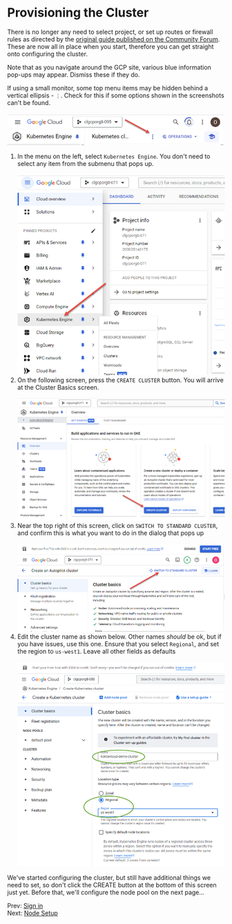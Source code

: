 # Provisioning the Cluster

There is no longer any need to select project, or set up routes or firewall rules as directed by the [original guide published on the Community Forum](https://kodekloud.com/community/t/playground-series-how-to-create-a-managed-kubernetes-cluster-with-google-kubernetes-engine/230314). These are now all in place when you start, therefore you can get straight onto configuring the cluster.

Note that as you navigate around the GCP site, various blue information pop-ups may appear. Dismiss these if they do.

If using a small monitor, some top menu items may be hidden behind a vertical ellipsis - `⋮`. Check for this if some options shown in the screenshots can't be found.<br/><br/>![vert-ellipsis](../images/02-vert-ellipsis.png)

1. In the menu on the left, select `Kubernetes Engine`. You don't need to select any item from the submenu that pops up.<br/><br/>![engine](../images/02-engine.png)
1. On the following screen, press the `CREATE CLUSTER` button. You will arrive at the Cluster Basics screen.<br/><br/>![create](../images/02-create.png)
1. Near the top right of this screen, click on `SWITCH TO STANDARD CLUSTER`, and confirm this is what you want to do in the dialog that pops up<br/><br/>![standard](../images/02-standard.png)
1. Edit the cluster name as shown below. Other names *should* be ok, but if you have issues, use this one. Ensure that you select `Regional`, and set the region to `us-west1`. Leave all other fields as defaults<br/><br/> ![basics](../images/02-cluster-basics.png)

We've started configuring the cluster, but still have additional things we need to set, so don't click the CREATE button at the bottom of this screen just yet.  Before that, we'll configure the node pool on the next page...

Prev: [Sign in](./01-sign-in.md)<br/>
Next: [Node Setup](./03-node-setup.md)
